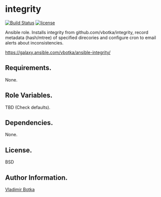 integrity
=========

[![Build Status](https://travis-ci.org/vbotka/ansible-integrity.svg?branch=master)](https://travis-ci.org/vbotka/ansible-integrity)
[![license](https://img.shields.io/badge/license-BSD-red.svg)](https://www.freebsd.org/doc/en/articles/bsdl-gpl/article.html)

Ansible role. Installs integrity from github.com/vbotka/integrity, record metadata
(hash/mtree) of specified direcories and configure cron to email
alerts about inconsistencies.

https://galaxy.ansible.com/vbotka/ansible-integrity/

Requirements.
------------

None.


Role Variables.
--------------

TBD (Check defaults).


Dependencies.
------------

None.


License.
-------

BSD


Author Information.
------------------

[Vladimir Botka](https://botka.link)
